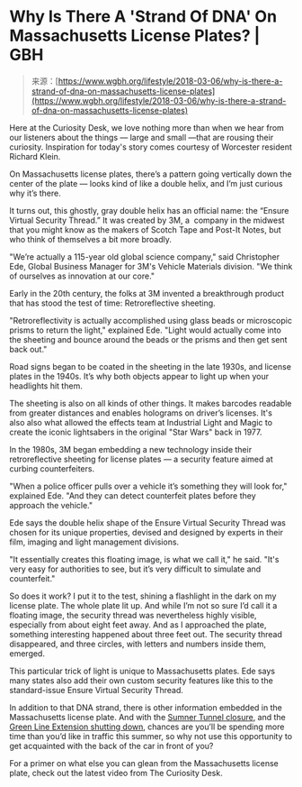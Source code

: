 <!--yml
category: 未分类
date: 2024-05-27 14:27:29
-->

# Why Is There A 'Strand Of DNA' On Massachusetts License Plates? | GBH

> 来源：[https://www.wgbh.org/lifestyle/2018-03-06/why-is-there-a-strand-of-dna-on-massachusetts-license-plates](https://www.wgbh.org/lifestyle/2018-03-06/why-is-there-a-strand-of-dna-on-massachusetts-license-plates)

Here at the Curiosity Desk, we love nothing more than when we hear from our listeners about the things — large and small —that are rousing their curiosity. Inspiration for today's story comes courtesy of Worcester resident Richard Klein.

On Massachusetts license plates, there’s a pattern going vertically down the center of the plate — looks kind of like a double helix, and I’m just curious why it’s there.

It turns out, this ghostly, gray double helix has an official name: the “Ensure Virtual Security Thread.” It was created by 3M, a  company in the midwest that you might know as the makers of Scotch Tape and Post-It Notes, but who think of themselves a bit more broadly.

"We’re actually a 115-year old global science company," said Christopher Ede, Global Business Manager for 3M's Vehicle Materials division. "We think of ourselves as innovation at our core."

Early in the 20th century, the folks at 3M invented a breakthrough product that has stood the test of time: Retroreflective sheeting.

"Retroreflectivity is actually accomplished using glass beads or microscopic prisms to return the light," explained Ede. "Light would actually come into the sheeting and bounce around the beads or the prisms and then get sent back out."

Road signs began to be coated in the sheeting in the late 1930s, and license plates in the 1940s. It’s why both objects appear to light up when your headlights hit them.

The sheeting is also on all kinds of other things. It makes barcodes readable from greater distances and enables holograms on driver’s licenses. It's also also what allowed the effects team at Industrial Light and Magic to create the iconic lightsabers in the original "Star Wars" back in 1977.

In the 1980s, 3M began embedding a new technology inside their retroreflective sheeting for license plates — a security feature aimed at curbing counterfeiters.

"When a police officer pulls over a vehicle it’s something they will look for," explained Ede. "And they can detect counterfeit plates before they approach the vehicle."

Ede says the double helix shape of the Ensure Virtual Security Thread was chosen for its unique properties, devised and designed by experts in their film, imaging and light management divisions.

"It essentially creates this floating image, is what we call it," he said. "It's very easy for authorities to see, but it’s very difficult to simulate and counterfeit."

So does it work? I put it to the test, shining a flashlight in the dark on my license plate. The whole plate lit up. And while I’m not so sure I’d call it a floating image, the security thread was nevertheless highly visible, especially from about eight feet away. And as I approached the plate, something interesting happened about three feet out. The security thread disappeared, and three circles, with letters and numbers inside them, emerged.

This particular trick of light is unique to Massachusetts plates. Ede says many states also add their own custom security features like this to the standard-issue Ensure Virtual Security Thread.

In addition to that DNA strand, there is other information embedded in the Massachusetts license plate. And with the [Sumner Tunnel closure](https://www.google.com/search?client=safari&rls=en&q=bob+seay+sumner+tunnel&ie=UTF-8&oe=UTF-8), and the [Green Line Extension shutting down](https://www.wgbh.org/news/local-news/2023/06/30/green-line-extension-to-union-square-will-close-for-6-weeks), chances are you’ll be spending more time than you’d like in traffic this summer, so why not use this opportunity to get acquainted with the back of the car in front of you?

For a primer on what else you can glean from the Massachusetts license plate, check out the latest video from The Curiosity Desk.
